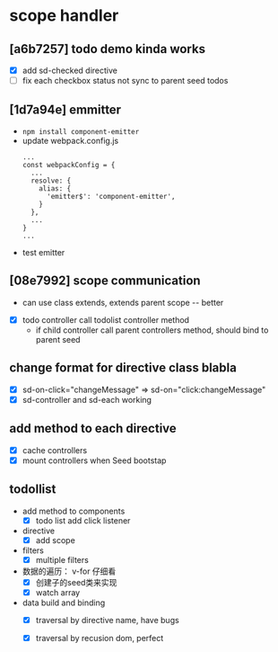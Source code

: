 # scope handler

## [a6b7257] todo demo kinda works
- [x] add sd-checked directive
- [ ] fix each checkbox status not sync to parent seed todos

## [1d7a94e] emmitter
- `npm install component-emitter`
- update webpack.config.js
  ```
  ...
  const webpackConfig = {
    ...
    resolve: {
      alias: {
        'emitter$': 'component-emitter',
      }
    },
    ...
  }
  ...
  ```
- test emitter

## [08e7992] scope communication
- can use class extends, extends parent scope -- better
- [x] todo controller call todolist controller method
  * if child controller call parent controllers method, should bind to parent seed

## change format for directive class blabla

- [x] sd-on-click="changeMessage" => sd-on="click:changeMessage"
- [x] sd-controller and sd-each working

## add method to each directive

- [x] cache controllers
- [x] mount controllers when Seed bootstap

## todollist

- add method to components
  * [x] todo list add click listener

- directive
  * [x] add scope

- filters
  * [x] multiple filters

- 数据的遍历： v-for 仔细看
  * [x] 创建子的seed类来实现
  * [x] watch array

- data build and binding
  * [x] traversal by directive name, have bugs
  * [x] traversal by recusion dom, perfect


